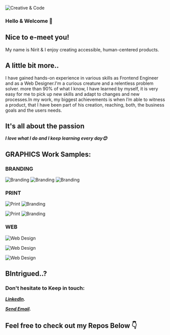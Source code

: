 ![Creative & Code](https://i.ibb.co/mvbMHt2/main.jpg)


### Hello & Welcome 👋

## Nice to e-meet you! 

My name is Nirit & I enjoy creating accessible, human-centered products.

## A little bit more..

I have gained hands-on experience in various skills as Frontend Engineer and as a Web Designer.I'm a curious creature and a relentless problem solver. more than 90% of what I know, I have learned by myself, it is very easy for me to pick up new skills and adapt to changes and new processes.In my work, my biggest achievements is when I’m able to witness a product, that I have been part of his creation, reaching, both, the business goals and the users needs.

## It's all about the passion

***I love what I do and I keep learning every day😊***


## GRAPHICS Work Samples:


### BRANDING

![Branding](https://i.ibb.co/ZSt9q4b/3.jpg)
![Branding](https://i.ibb.co/mb3GF2q/4.jpg)
![Branding](https://i.ibb.co/NrbjBQt/6.jpg)


### PRINT

![Print](https://i.ibb.co/J76GwzK/3.jpg)   ![Branding](https://i.ibb.co/0JXd1SN/5.jpg)

![Print](https://i.ibb.co/JnHNQnm/2.jpg)   ![Branding](https://i.ibb.co/jTDzJzf/4.jpg)


### WEB

![Web Design](https://i.ibb.co/VjHG8Y4/3.jpg)

![Web Design](https://i.ibb.co/f0g6b4J/7.jpg)

![Web Design](https://i.ibb.co/ctwXtKt/4.jpg)


## BIntrigued..?

### Don't hesitate to Keep in touch:
***[LinkedIn](https://www.linkedin.com/in/niritn/).***

***[Send Email](mailto:nirit.nn@gmail.com).***


## Feel free to check out my Repos Below 👇


